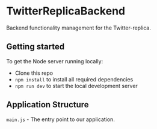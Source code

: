 # TwitterReplicaBackend

Backend functionality management for the Twitter-replica.

## Getting started

To get the Node server running locally:

- Clone this repo
- `npm install` to install all required dependencies
- `npm run dev` to start the local development server

## Application Structure

`main.js` - The entry point to our application.
